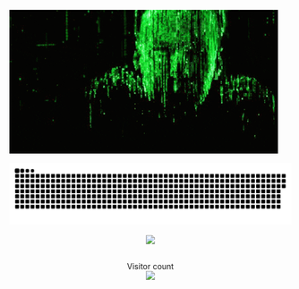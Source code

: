 
![](https://github.com/Piyush15072002/Piyush15072002/blob/master/cover/Matrix.gif)



<a href=#><img src="https://github.com/Piyush15072002/Piyush15072002/blob/master/assets/contri.svg"></a>






<div align="center">
 <img src="https://github-readme-stats.vercel.app/api?username=Piyush15072002&show_icons=true&count_private=true&hide_border=true" align="center" />
</div>
<br />


<p align="center"> 
  Visitor count<br>
  <img src="https://profile-counter.glitch.me/Piyush15072002/count.svg" />
</p>




 
